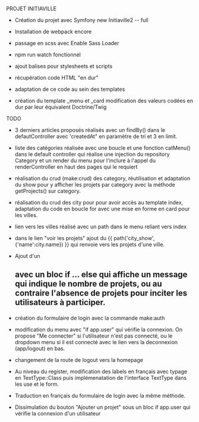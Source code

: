 PROJET INITIAVILLE

- Création du projet avec Symfony new Initiaville2 -- full
- Installation de webpack encore
- passage en scss avec Enable Sass Loader
- npm run watch fonctionnel

- ajout balises pour stylesheets et scripts
- récupération code HTML "en dur"
- adaptation de ce code au sein des templates
- création du template _menu et _card modification des valeurs codées en dur par leur équivalent Doctrine/Twig

TODO

* 3 derniers articles proposés réalisés avec un findBy() dans le defautController avec 'createdAt" en paramètre de tri et 3 en limit.
* liste des catégories réalisée avec une boucle et une fonction catMenu() dans le default controller qui réalise une injection du repository Category et un render du menu pour l'inclure à l'appel du renderController en haut des pages qui le requiert
* réalisation du crud (make:crud) des category, réutilisation et adaptation du show pour y afficher les projets par category avec la méthode getProjects() sur category.
* réalisation du crud des city pour pour avoir accès au template index, adaptation du code en boucle for avec une mise en forme en card pour les villes.
* lien vers les villes réalisé avec un path dans le menu reliant vers index
* dans le lien "voir les projets" ajout du {{ path('city_show', {'name':city.name}) }} qui renvoie vers les projets d'une ville.
* Ajout d'un <h2> avec un bloc if ... else qui affiche un message qui indique le nombre de projets, ou au contraire l'absence de projets pour inciter les utilisateurs à participer.

* création du formulaire de login avec la commande make:auth
* modification du menu avec "if app.user" qui vérifie la connexion. On propose "Me connecter" si l'utilisateur n'est pas connecté, ou le dropdown menu si il est connecté avec le lien vers la deconnexion (app/logout) en bas.
* changement de la route de logout vers la homepage
* Au niveau du register, modification des labels en français avec typage en TextType::Class puis implémenatation de l'interface TextType dans les use et le form.
* Traduction en français du formulaire de login avec la même méthode.
* Dissimulation du bouton "Ajouter un projet" sous un bloc if app.user qui vérifie la connexion d'un utilisateur
